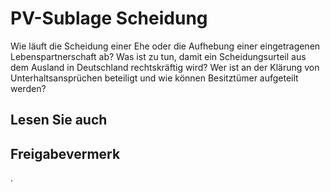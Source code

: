 # PV-Sublage Scheidung

Wie läuft die Scheidung einer Ehe oder die Aufhebung einer eingetragenen Lebenspartnerschaft ab? Was ist zu tun, damit ein Scheidungsurteil aus dem Ausland in Deutschland rechtskräftig wird? Wer ist an der Klärung von Unterhaltsansprüchen beteiligt und wie können Besitztümer aufgeteilt werden?

## Lesen Sie auch

## Freigabevermerk

.
